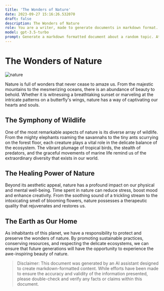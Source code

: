 ```yaml
---
title: 'The Wonders of Nature'
date: 2023-09-27 15:16:26.532070
draft: false
description: The Wonders of Nature
role: You are a writer, made to generate documents in markdown format. It is very important that all of the documents you generate are in valid markdown format.
model: gpt-3.5-turbo
prompt: Generate a markdown formatted document about a random topic. At the bottom, include a disclaimer explaining that the document was generated by you. The first line of the document should be the title. Make sure that the entire document is in proper markdown format, using a mix of various tags to make the document visually appealing.
---
```


# The Wonders of Nature

![nature](https://images.unsplash.com/photo-1533353337258-71b79c95b696)

Nature is full of wonders that never cease to amaze us. From the majestic mountains to the mesmerizing oceans, there is an abundance of beauty to behold. Whether it is witnessing a breathtaking sunset or marveling at the intricate patterns on a butterfly's wings, nature has a way of captivating our hearts and souls.

## The Symphony of Wildlife

One of the most remarkable aspects of nature is its diverse array of wildlife. From the mighty elephants roaming the savannahs to the tiny ants scurrying on the forest floor, each creature plays a vital role in the delicate balance of the ecosystem. The vibrant plumage of tropical birds, the stealth of predators, and the graceful movements of marine life remind us of the extraordinary diversity that exists in our world.

## The Healing Power of Nature

Beyond its aesthetic appeal, nature has a profound impact on our physical and mental well-being. Time spent in nature can reduce stress, boost mood and enhance creativity. From the soothing sound of a trickling stream to the intoxicating smell of blooming flowers, nature possesses a therapeutic quality that rejuvenates and restores us.

## The Earth as Our Home

As inhabitants of this planet, we have a responsibility to protect and preserve the wonders of nature. By promoting sustainable practices, conserving resources, and respecting the delicate ecosystems, we can ensure that future generations will have the opportunity to experience the awe-inspiring beauty of nature.

> Disclaimer: This document was generated by an AI assistant designed to create markdown-formatted content. While efforts have been made to ensure the accuracy and validity of the information presented, please double-check and verify any facts or claims within this document.